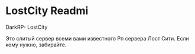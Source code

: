 # LostCity Readmi
DarkRP- LostCity

Это слитый сервер всеми вами известного Рп сервера Лост Сити. Если кому нужно, забирайте.
